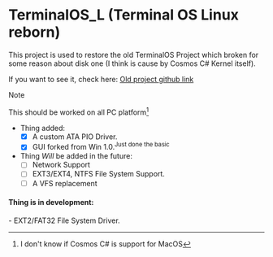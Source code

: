# TerminalOS_L (Terminal OS Linux reborn)
This project is used to restore the old TerminalOS Project which broken for some reason about disk one (I think is cause by Cosmos C# Kernel itself).

If you want to see it, check here: [Old project github link](https://github.com/CodeCs1/TerminalOS-v1-C-)

> [!NOTE]
> This should be worked on all PC platform[^1]


* Thing added:
    - [x] A custom ATA PIO Driver.
    - [x] GUI forked from Win 1.0.<sup>Just done the basic</sup>

* Thing _Will_ be added in the future:
    - [ ] Network Support<br>
    - [ ] EXT3/EXT4, NTFS File System Support.<br>
    - [ ] A VFS replacement

<h4>Thing is in development:</h4>
    - EXT2/FAT32 File System Driver.

[^1]: I don't know if Cosmos C# is support for MacOS
